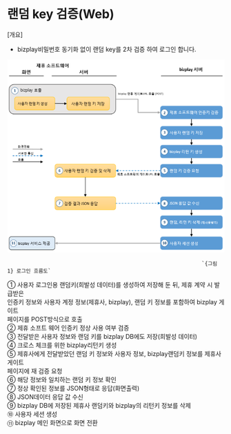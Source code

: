 # 랜덤 key 검증\(Web\)

\[개요\]  
 - bizplay비밀번호 동기화 없이 랜덤 key를 2차 검증 하여 로그인 합니다.

![](../../.gitbook/assets/image%20%28164%29.png)

                                                                   `{그림 1} 로그인 흐름도`

   ① 사용자 로그인용 랜덤키\(희발성 데이터\)를 생성하여 저장해 둔 뒤, 제휴 계약 시 발급받은   
      인증키 정보와 사용자 계정 정보\(제휴사, bizplay\), 랜덤 키 정보를 포함하여 bizplay 게이트   
      페이지를 POST방식으로 호출  
   ② 제휴 소프트 웨어 인증키 정상 사용 여부 검증  
   ③ 전달받은 사용자 정보와 랜덤 키를 bizplay DB에도 저장\(희발성 데이터\)  
   ④ 크로스 체크를 위한 bizplay리턴키 생성  
   ⑤ 제휴사에게 전달받았던 랜덤 키 정보와 사용자 정보, bizplay랜덤키 정보를 제휴사 게이트  
       페이지에 재 검증 요청  
   ⑥ 해당 정보와 일치하는 랜덤 키 정보 확인  
   ⑦ 정상 확인된 정보를 JSON형태로 응답\(화면출력\)  
   ⑧ JSON데이터 응답 값 수신  
   ⑨ bizplay DB에 저장된 제휴사 랜덤키와 bizplay의 리턴키 정보를 삭제  
   ⑩ 사용자 세션 생성  
   ⑪ bizplay 메인 화면으로 화면 전환



